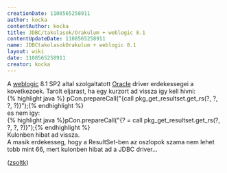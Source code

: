 ```yaml
---
creationDate: 1108565258911 
author: kocka 
contentAuthor: kocka 
title: JDBC/takolasok/Orakulum + weblogic 8.1 
contentUpdateDate: 1108565258911 
name: JDBCtakolasokOrakulum + weblogic 8.1 
layout: wiki 
date: 1108565258911 
creator: kocka 
---
```

A [weblogic](../../weblogic.html) 8.1 SP2 altal szolgaltatott [Oracle](../../Oracle.html) driver erdekessegei a kovetkezoek. Tarolt eljarast, ha egy kurzort ad vissza igy kell hivni:<br/>{% highlight java %}
pCon.prepareCall("\{call pkg_get_resultset.get_rs(?, ?, ?, ?)\}");{% endhighlight %}<br/> es nem igy:<br/> {% highlight java %}pCon.prepareCall("\{? = call pkg_get_resultset.get_rs(?, ?, ?, ?)\}");{% endhighlight %}<br/> Kulonben hibat ad vissza.<br/>
A masik erdekesseg, hogy a ResultSet-ben az oszlopok szama nem lehet tobb mint 66, mert kulonben hibat ad a JDBC driver...

([zsoltk](../../zsoltk.html))
